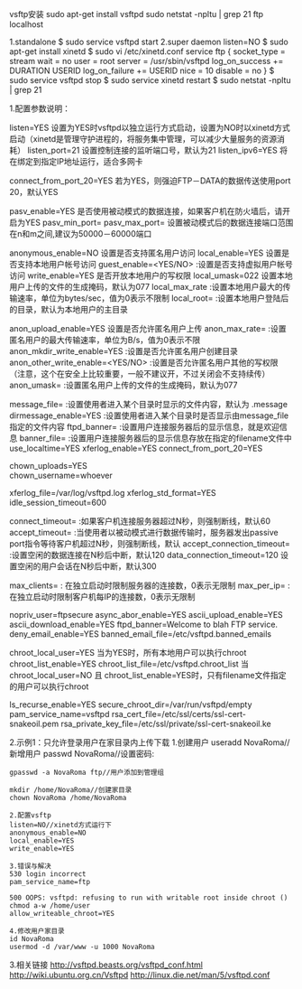 vsftp安装
sudo apt-get install vsftpd
sudo netstat -npltu | grep 21
ftp localhost

1.standalone
    $ sudo service vsftpd start
2.super daemon
    listen=NO
    $ sudo apt-get install xinetd
    $ sudo vi /etc/xinetd.conf
    service ftp
    {
        socket_type             = stream
        wait                    = no
        user                    = root
        server                  = /usr/sbin/vsftpd
        log_on_success          += DURATION USERID
        log_on_failure          += USERID
        nice                    = 10
        disable                 = no
    }
    $ sudo service vsftpd stop
    $ sudo service xinetd restart
    $ sudo netstat -npltu | grep 21

1.配置参数说明：

listen=YES  设置为YES时vsftpd以独立运行方式启动，设置为NO时以xinetd方式启动（xinetd是管理守护进程的，将服务集中管理，可以减少大量服务的资源消耗）
listen_port=21     设置控制连接的监听端口号，默认为21
listen_ipv6=YES     将在绑定到指定IP地址运行，适合多网卡

connect_from_port_20=YES    若为YES，则强迫FTP－DATA的数据传送使用port 20，默认YES

pasv_enable=YES  是否使用被动模式的数据连接，如果客户机在防火墙后，请开启为YES
pasv_min_port=<n>
pasv_max_port=<m>  设置被动模式后的数据连接端口范围在n和m之间,建议为50000－60000端口

anonymous_enable=NO 设置是否支持匿名用户访问
local_enable=YES  设置是否支持本地用户帐号访问
guest_enable=<YES/NO> :设置是否支持虚拟用户帐号访问
write_enable=YES 是否开放本地用户的写权限
local_umask=022 设置本地用户上传的文件的生成掩码，默认为077
local_max_rate<n> :设置本地用户最大的传输速率，单位为bytes/sec，值为0表示不限制
local_root=<file> :设置本地用户登陆后的目录，默认为本地用户的主目录

anon_upload_enable=YES  设置是否允许匿名用户上传
anon_max_rate=<n> :设置匿名用户的最大传输速率，单位为B/s，值为0表示不限
anon_mkdir_write_enable=YES :设置是否允许匿名用户创建目录
anon_other_write_enable=<YES/NO> :设置是否允许匿名用户其他的写权限（注意，这个在安全上比较重要，一般不建议开，不过关闭会不支持续传）
anon_umask=<nnn> :设置匿名用户上传的文件的生成掩码，默认为077

message_file=<filename> :设置使用者进入某个目录时显示的文件内容，默认为 .message
dirmessage_enable=YES :设置使用者进入某个目录时是否显示由message_file指定的文件内容
ftpd_banner=<message> :设置用户连接服务器后的显示信息，就是欢迎信息
banner_file=<filename> :设置用户连接服务器后的显示信息存放在指定的filename文件中
use_localtime=YES
xferlog_enable=YES
connect_from_port_20=YES

chown_uploads=YES  
chown_username=whoever

xferlog_file=/var/log/vsftpd.log
xferlog_std_format=YES
idle_session_timeout=600

connect_timeout=<n> :如果客户机连接服务器超过N秒，则强制断线，默认60
accept_timeout=<n> :当使用者以被动模式进行数据传输时，服务器发出passive port指令等待客户机超过N秒，则强制断线，默认
accept_connection_timeout=<n> :设置空闲的数据连接在N秒后中断，默认120
data_connection_timeout=120 设置空闲的用户会话在N秒后中断，默认300

max_clients=<n> : 在独立启动时限制服务器的连接数，0表示无限制
max_per_ip=<n> :在独立启动时限制客户机每IP的连接数，0表示无限制

nopriv_user=ftpsecure
async_abor_enable=YES
ascii_upload_enable=YES
ascii_download_enable=YES
ftpd_banner=Welcome to blah FTP service.
deny_email_enable=YES
banned_email_file=/etc/vsftpd.banned_emails

chroot_local_user=YES  当为YES时，所有本地用户可以执行chroot
chroot_list_enable=YES
chroot_list_file=/etc/vsftpd.chroot_list  当chroot_local_user=NO 且 chroot_list_enable=YES时，只有filename文件指定的用户可以执行chroot

ls_recurse_enable=YES
secure_chroot_dir=/var/run/vsftpd/empty
pam_service_name=vsftpd
rsa_cert_file=/etc/ssl/certs/ssl-cert-snakeoil.pem
rsa_private_key_file=/etc/ssl/private/ssl-cert-snakeoil.ke


2.示例1：只允许登录用户在家目录内上传下载
    1.创建用户
    useradd NovaRoma//新增用户
    passwd NovaRoma//设置密码:

    gpasswd -a NovaRoma ftp//用户添加到管理组

    mkdir /home/NovaRoma//创建家目录
    chown NovaRoma /home/NovaRoma

    2.配置vsftp
    listen=NO//xinetd方式运行下
    anonymous_enable=NO
    local_enable=YES
    write_enable=YES
   
    3.错误与解决
    530 login incorrect
    pam_service_name=ftp

    500 OOPS: vsftpd: refusing to run with writable root inside chroot ()
    chmod a-w /home/user
    allow_writeable_chroot=YES

    4.修改用户家目录
    id NovaRoma
    usermod -d /var/www -u 1000 NovaRoma 

3.相关链接
http://vsftpd.beasts.org/vsftpd_conf.html
http://wiki.ubuntu.org.cn/Vsftpd
http://linux.die.net/man/5/vsftpd.conf